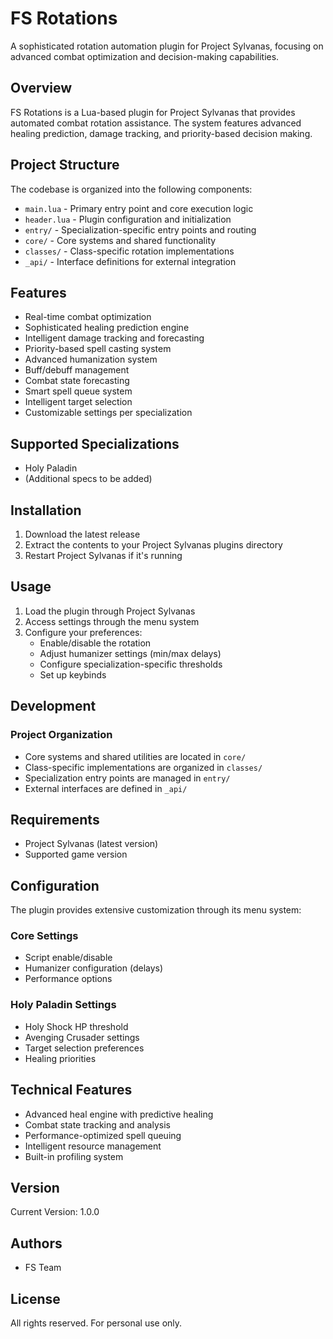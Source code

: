 # FS Rotations

A sophisticated rotation automation plugin for Project Sylvanas, focusing on advanced combat optimization and decision-making capabilities.

## Overview

FS Rotations is a Lua-based plugin for Project Sylvanas that provides automated combat rotation assistance. The system features advanced healing prediction, damage tracking, and priority-based decision making.

## Project Structure

The codebase is organized into the following components:

- `main.lua` - Primary entry point and core execution logic
- `header.lua` - Plugin configuration and initialization
- `entry/` - Specialization-specific entry points and routing
- `core/` - Core systems and shared functionality
- `classes/` - Class-specific rotation implementations
- `_api/` - Interface definitions for external integration

## Features

- Real-time combat optimization
- Sophisticated healing prediction engine
- Intelligent damage tracking and forecasting
- Priority-based spell casting system
- Advanced humanization system
- Buff/debuff management
- Combat state forecasting
- Smart spell queue system
- Intelligent target selection
- Customizable settings per specialization

## Supported Specializations

- Holy Paladin
- (Additional specs to be added)

## Installation

1. Download the latest release
2. Extract the contents to your Project Sylvanas plugins directory
3. Restart Project Sylvanas if it's running

## Usage

1. Load the plugin through Project Sylvanas
2. Access settings through the menu system
3. Configure your preferences:
   - Enable/disable the rotation
   - Adjust humanizer settings (min/max delays)
   - Configure specialization-specific thresholds
   - Set up keybinds

## Development

### Project Organization
- Core systems and shared utilities are located in `core/`
- Class-specific implementations are organized in `classes/`
- Specialization entry points are managed in `entry/`
- External interfaces are defined in `_api/`

## Requirements

- Project Sylvanas (latest version)
- Supported game version

## Configuration

The plugin provides extensive customization through its menu system:

### Core Settings
- Script enable/disable
- Humanizer configuration (delays)
- Performance options

### Holy Paladin Settings
- Holy Shock HP threshold
- Avenging Crusader settings
- Target selection preferences
- Healing priorities

## Technical Features

- Advanced heal engine with predictive healing
- Combat state tracking and analysis
- Performance-optimized spell queuing
- Intelligent resource management
- Built-in profiling system

## Version

Current Version: 1.0.0

## Authors

- FS Team

## License

All rights reserved. For personal use only.